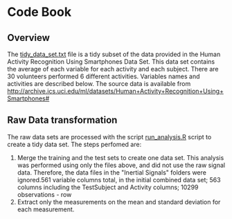 # Code Book

## Overview

The [tidy_data_set.txt](./tidy_data_set.txt) file is a tidy subset of the data provided in the Human Activity Recognition Using Smartphones Data Set. This data set contains the average of each variable for each activity and each subject. There are 30 volunteers performed 6 different activities.
Variables names and activities are described below.
The source data is available from http://archive.ics.uci.edu/ml/datasets/Human+Activity+Recognition+Using+Smartphones#

## Raw Data transformation
The raw data sets are processed with the script [run_analysis.R](./run_analysis.R) script to create a tidy data set.
The steps perfomed are:
1.  Merge the training and the test sets to create one data set. This analysis was performed using only the files above,     and did not use the raw signal data. Therefore, the data files in the "Inertial Signals" folders were ignored.561       variable columns total, in the initial combined data set; 563 columns including the TestSubject and Activity columns;     10299 observations - row
2.  Extract only the measurements on the mean and standard deviation for each measurement.
